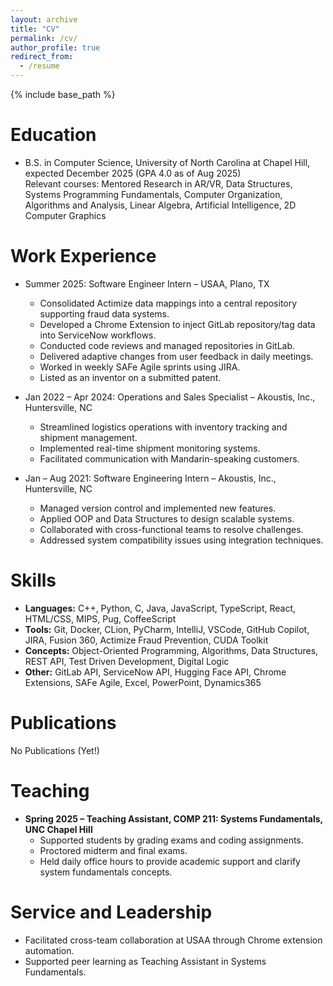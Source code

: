 ```yaml
---
layout: archive
title: "CV"
permalink: /cv/
author_profile: true
redirect_from:
  - /resume
---
```


{% include base_path %}

Education
======
* B.S. in Computer Science, University of North Carolina at Chapel Hill, expected December 2025 (GPA 4.0 as of Aug 2025)  
  Relevant courses: Mentored Research in AR/VR, Data Structures, Systems Programming Fundamentals, Computer Organization, Algorithms and Analysis, Linear Algebra, Artificial Intelligence, 2D Computer Graphics

Work Experience
======
* Summer 2025: Software Engineer Intern – USAA, Plano, TX  
  * Consolidated Actimize data mappings into a central repository supporting fraud data systems.  
  * Developed a Chrome Extension to inject GitLab repository/tag data into ServiceNow workflows.  
  * Conducted code reviews and managed repositories in GitLab.  
  * Delivered adaptive changes from user feedback in daily meetings.  
  * Worked in weekly SAFe Agile sprints using JIRA.  
  * Listed as an inventor on a submitted patent.

* Jan 2022 – Apr 2024: Operations and Sales Specialist – Akoustis, Inc., Huntersville, NC  
  * Streamlined logistics operations with inventory tracking and shipment management.  
  * Implemented real-time shipment monitoring systems.  
  * Facilitated communication with Mandarin-speaking customers.

* Jan – Aug 2021: Software Engineering Intern – Akoustis, Inc., Huntersville, NC  
  * Managed version control and implemented new features.  
  * Applied OOP and Data Structures to design scalable systems.  
  * Collaborated with cross-functional teams to resolve challenges.  
  * Addressed system compatibility issues using integration techniques.

Skills
======
* **Languages:** C++, Python, C, Java, JavaScript, TypeScript, React, HTML/CSS, MIPS, Pug, CoffeeScript  
* **Tools:** Git, Docker, CLion, PyCharm, IntelliJ, VSCode, GitHub Copilot, JIRA, Fusion 360, Actimize Fraud Prevention, CUDA Toolkit  
* **Concepts:** Object-Oriented Programming, Algorithms, Data Structures, REST API, Test Driven Development, Digital Logic  
* **Other:** GitLab API, ServiceNow API, Hugging Face API, Chrome Extensions, SAFe Agile, Excel, PowerPoint, Dynamics365

Publications
======
No Publications (Yet!)


Teaching
======
* **Spring 2025 – Teaching Assistant, COMP 211: Systems Fundamentals, UNC Chapel Hill**  
  - Supported students by grading exams and coding assignments.  
  - Proctored midterm and final exams.  
  - Held daily office hours to provide academic support and clarify system fundamentals concepts.


Service and Leadership
======
* Facilitated cross-team collaboration at USAA through Chrome extension automation.  
* Supported peer learning as Teaching Assistant in Systems Fundamentals.  
